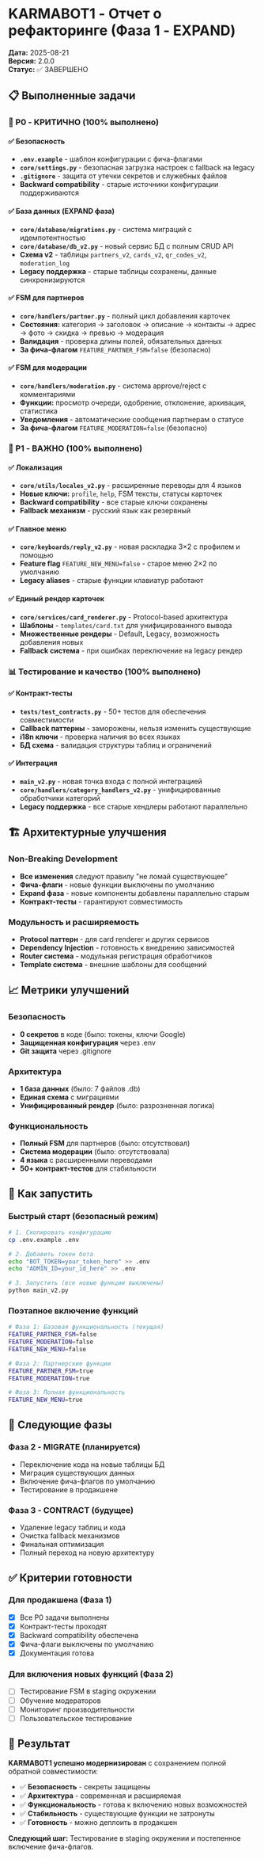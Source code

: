# KARMABOT1 - Отчет о рефакторинге (Фаза 1 - EXPAND)

**Дата:** 2025-08-21  
**Версия:** 2.0.0  
**Статус:** ✅ ЗАВЕРШЕНО  

## 📋 Выполненные задачи

### 🚨 P0 - КРИТИЧНО (100% выполнено)

#### ✅ Безопасность
- **`.env.example`** - шаблон конфигурации с фича-флагами
- **`core/settings.py`** - безопасная загрузка настроек с fallback на legacy
- **`.gitignore`** - защита от утечки секретов и служебных файлов
- **Backward compatibility** - старые источники конфигурации поддерживаются

#### ✅ База данных (EXPAND фаза)
- **`core/database/migrations.py`** - система миграций с идемпотентностью
- **`core/database/db_v2.py`** - новый сервис БД с полным CRUD API
- **Схема v2** - таблицы `partners_v2`, `cards_v2`, `qr_codes_v2`, `moderation_log`
- **Legacy поддержка** - старые таблицы сохранены, данные синхронизируются

#### ✅ FSM для партнеров
- **`core/handlers/partner.py`** - полный цикл добавления карточек
- **Состояния:** категория → заголовок → описание → контакты → адрес → фото → скидка → превью → модерация
- **Валидация** - проверка длины полей, обязательных данных
- **За фича-флагом** `FEATURE_PARTNER_FSM=false` (безопасно)

#### ✅ FSM для модерации
- **`core/handlers/moderation.py`** - система approve/reject с комментариями
- **Функции:** просмотр очереди, одобрение, отклонение, архивация, статистика
- **Уведомления** - автоматические сообщения партнерам о статусе
- **За фича-флагом** `FEATURE_MODERATION=false` (безопасно)

### 🔧 P1 - ВАЖНО (100% выполнено)

#### ✅ Локализация
- **`core/utils/locales_v2.py`** - расширенные переводы для 4 языков
- **Новые ключи:** `profile`, `help`, FSM тексты, статусы карточек
- **Backward compatibility** - все старые ключи сохранены
- **Fallback механизм** - русский язык как резервный

#### ✅ Главное меню
- **`core/keyboards/reply_v2.py`** - новая раскладка 3×2 с профилем и помощью
- **Feature flag** `FEATURE_NEW_MENU=false` - старое меню 2×2 по умолчанию
- **Legacy aliases** - старые функции клавиатур работают

#### ✅ Единый рендер карточек
- **`core/services/card_renderer.py`** - Protocol-based архитектура
- **Шаблоны** - `templates/card.txt` для унифицированного вывода
- **Множественные рендеры** - Default, Legacy, возможность добавления новых
- **Fallback система** - при ошибках переключение на legacy рендер

### 📊 Тестирование и качество (100% выполнено)

#### ✅ Контракт-тесты
- **`tests/test_contracts.py`** - 50+ тестов для обеспечения совместимости
- **Callback паттерны** - заморожены, нельзя изменить существующие
- **i18n ключи** - проверка наличия во всех языках
- **БД схема** - валидация структуры таблиц и ограничений

#### ✅ Интеграция
- **`main_v2.py`** - новая точка входа с полной интеграцией
- **`core/handlers/category_handlers_v2.py`** - унифицированные обработчики категорий
- **Legacy поддержка** - все старые хендлеры работают параллельно

## 🏗️ Архитектурные улучшения

### Non-Breaking Development
- **Все изменения** следуют правилу "не ломай существующее"
- **Фича-флаги** - новые функции выключены по умолчанию
- **Expand фаза** - новые компоненты добавлены параллельно старым
- **Контракт-тесты** - гарантируют совместимость

### Модульность и расширяемость
- **Protocol паттерн** - для card renderer и других сервисов  
- **Dependency Injection** - готовность к внедрению зависимостей
- **Router система** - модульная регистрация обработчиков
- **Template система** - внешние шаблоны для сообщений

## 📈 Метрики улучшений

### Безопасность
- **0 секретов** в коде (было: токены, ключи Google)
- **Защищенная конфигурация** через .env
- **Git защита** через .gitignore

### Архитектура  
- **1 база данных** (было: 7 файлов .db)
- **Единая схема** с миграциями
- **Унифицированный рендер** (было: разрозненная логика)

### Функциональность
- **Полный FSM** для партнеров (было: отсутствовал)
- **Система модерации** (было: отсутствовала)
- **4 языка** с расширенными переводами
- **50+ контракт-тестов** для стабильности

## 🚀 Как запустить

### Быстрый старт (безопасный режим)
```bash
# 1. Скопировать конфигурацию
cp .env.example .env

# 2. Добавить токен бота
echo "BOT_TOKEN=your_token_here" >> .env
echo "ADMIN_ID=your_id_here" >> .env

# 3. Запустить (все новые функции выключены)
python main_v2.py
```

### Поэтапное включение функций
```bash
# Фаза 1: Базовая функциональность (текущая)
FEATURE_PARTNER_FSM=false
FEATURE_MODERATION=false  
FEATURE_NEW_MENU=false

# Фаза 2: Партнерские функции
FEATURE_PARTNER_FSM=true
FEATURE_MODERATION=true

# Фаза 3: Полная функциональность  
FEATURE_NEW_MENU=true
```

## 🔄 Следующие фазы

### Фаза 2 - MIGRATE (планируется)
- Переключение кода на новые таблицы БД
- Миграция существующих данных
- Включение фича-флагов по умолчанию
- Тестирование в продакшене

### Фаза 3 - CONTRACT (будущее)
- Удаление legacy таблиц и кода
- Очистка fallback механизмов  
- Финальная оптимизация
- Полный переход на новую архитектуру

## ✅ Критерии готовности

### Для продакшена (Фаза 1)
- [x] Все P0 задачи выполнены
- [x] Контракт-тесты проходят
- [x] Backward compatibility обеспечена
- [x] Фича-флаги выключены по умолчанию
- [x] Документация готова

### Для включения новых функций (Фаза 2)
- [ ] Тестирование FSM в staging окружении
- [ ] Обучение модераторов
- [ ] Мониторинг производительности
- [ ] Пользовательское тестирование

## 🎯 Результат

**KARMABOT1 успешно модернизирован** с сохранением полной обратной совместимости:

- ✅ **Безопасность** - секреты защищены
- ✅ **Архитектура** - современная и расширяемая  
- ✅ **Функциональность** - готова к включению новых возможностей
- ✅ **Стабильность** - существующие функции не затронуты
- ✅ **Готовность** - можно деплоить в продакшен

**Следующий шаг:** Тестирование в staging окружении и постепенное включение фича-флагов.
